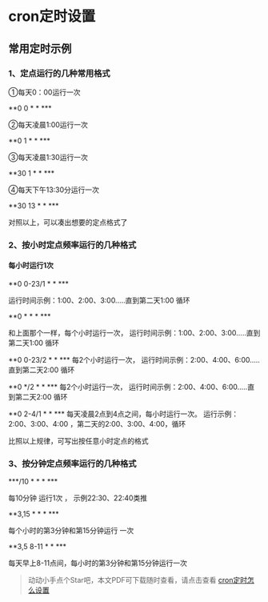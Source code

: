 # cron定时设置

## 常⽤定时示例  

### 1、定点运⾏的⼏种常⽤格式 

①每天0：00运⾏⼀次 

**0 0 * * *** 

②每天凌晨1:00运⾏⼀次

 **0 1 * * *** 

③每天凌晨1:30运⾏⼀次 

**30 1 * * *** 

④每天下午13:30分运⾏⼀次 

**30 13 * * *** 

对照以上，可以凑出想要的定点格式了

### 2、按小时定点频率运⾏的⼏种格式 

#### 每⼩时运⾏1次  

**0 0-23/1 * * *** 

运⾏时间示例：1:00、2:00、3:00.....直到第⼆天1:00 循环

 **0 * * * *** 

和上⾯那个⼀样，每个⼩时运⾏⼀次， 运⾏时间示例：1:00、2:00、3:00.....直到第⼆天1:00 循环 

**0 0-23/2 * * *** 每2个⼩时运⾏⼀次， 运⾏时间示例：2:00、4:00、6:00.....直到第⼆天2:00 循环 

**0 */2 * * *** 每2个⼩时运⾏⼀次， 运⾏时间示例：2:00、4:00、6:00.....直到第⼆天2:00 循环

 **0 2-4/1 * * *** 每天凌晨2点到4点之间，每⼩时运⾏⼀次。 运⾏示例：2:00、3:00、4:00 ，第⼆天的2:00、3:00、4:00，循环 

⽐照以上规律，可写出按任意⼩时定点的格式 

### 3、按分钟定点频率运⾏的⼏种格式

 ***/10 * * * *** 

每10分钟 运⾏1次 ， 示例22:30、22:40类推 

**3,15 * * * *** 

每个⼩时的第3分钟和第15分钟运⾏ ⼀次 

**3,5 8-11 * * *** 

每天早上8-11点间，每⼩时的第3分钟和第15分钟运⾏⼀次 



> 动动小手点个Star吧，本文PDF可下载随时查看，请点击查看 [cron定时怎么设置](./archieve/cron定时怎么设置.pdf)
